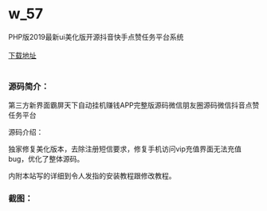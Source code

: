 # w_57
PHP版2019最新ui美化版开源抖音快手点赞任务平台系统
<br/></br>
[下载地址](https://www.uuid2.com/57.html "下载地址")
<br/></br>
<h3>源码简介：</h3>
<p>第三方新界面霸屏天下自动挂机赚钱APP完整版源码微信朋友圈源码微信抖音点赞任务平台 <p>
<p>源码介绍： <p>
<p>独家修复美化版本，去除注册短信要求，修复手机访问vip充值界面无法充值bug，优化了整体源码。 <p>
<p>内附本站写的详细到令人发指的安装教程跟修改教程。<p>
<h3>截图：</h3>
